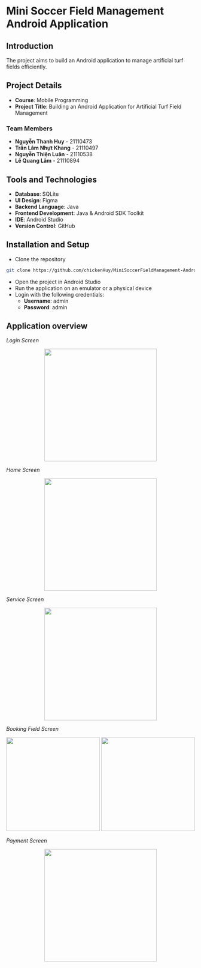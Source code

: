 # Mini Soccer Field Management Android Application

## Introduction

The project aims to build an Android application to manage artificial turf fields efficiently.

## Project Details

- **Course**: Mobile Programming
- **Project Title**: Building an Android Application for Artificial Turf Field Management

### Team Members

- **Nguyễn Thanh Huy** - 21110473
- **Trần Lâm Nhựt Khang** - 21110497
- **Nguyễn Thiện Luân** - 21110538
- **Lê Quang Lâm** - 21110894

## Tools and Technologies

- **Database**: SQLite
- **UI Design**: Figma
- **Backend Language**: Java
- **Frontend Development**: Java & Android SDK Toolkit
- **IDE**: Android Studio
- **Version Control**: GitHub

## Installation and Setup
* Clone the repository
```bash
git clone https://github.com/chickenHuy/MiniSoccerFieldManagement-Android.git
```
* Open the project in Android Studio
* Run the application on an emulator or a physical device
* Login with the following credentials:
    - **Username**: admin
    - **Password**: admin

## Application overview

*Login Screen*

<div align="center">
    <img src="./image/login_screen.png" width="300">
</div>

*Home Screen*

<div align="center">
    <img src="./image/home_screen.png" width="300">
</div>

*Service Screen*

<div align="center">
    <img src="./image/service_screen.png" width="300">
</div>

*Booking Field Screen*

<div align="center">
    <img src="./image/select_day_screen.png" width="250">
    <img src="./image/booking_screen.png" width="250">
</div>

*Payment Screen*

<div align="center">
    <img src="./image/payment_screen.png" width="300">
</div>
